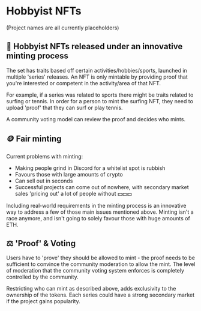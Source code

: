 # Hobbyist NFTs
(Project names are all currently placeholders)

## 🧶 Hobbyist NFTs released under an innovative minting process
The set has traits based off certain activities/hobbies/sports, launched in multiple 'series' releases. An NFT is only mintable by providing proof that you're interested or competent in the activity/area of that NFT.

For example, if a series was related to sports there might be traits related to surfing or tennis. In order for a person to mint the surfing NFT, they need to upload 'proof' that they can surf or play tennis.

A community voting model can review the proof and decides who mints.

## 🪙 Fair minting
Current problems with minting:
* Making people grind in Discord for a whitelist spot is rubbish
* Favours those with large amounts of crypto
* Can sell out in seconds
* Successful projects can come out of nowhere, with secondary market sales 'pricing out' a lot of people without 💵💵💵

Including real-world requirements in the minting process is an innovative way to address a few of those main issues mentioned above.
Minting isn't a race anymore, and isn't going to solely favour those with huge amounts of ETH.

## ⚖️ 'Proof' & Voting
Users have to 'prove' they should be allowed to mint - the proof needs to be sufficient to convince the community moderation to allow the mint.
The level of moderation that the community voting system enforces is completely controlled by the community.   

Restricting who can mint as described above, adds exclusivity to the ownership of the tokens. Each series could have a strong secondary market if the project gains popularity.